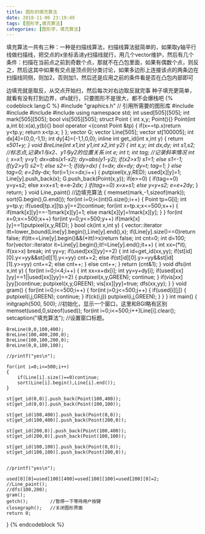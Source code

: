 ```yaml
---
title: 图形的填充算法
date: 2018-11-06 23:19:49
tags: [图形学,填充算法]
categories: [图形学，填充算法]
---
```

填充算法一共有三种：一种是扫描线算法，扫描线算法挺简单的，如果取y轴平行线做扫描线，把交点的x坐标丢进y扫描线就行，用几个vector维护，然后有几个条件：扫描在当前点之前到奇数个点，那就不在凸包里面，如果有偶数个点，则反之，然后这其中如果有交点是顶点则分类讨论，如果多边形上连接该点的两条边在扫描线同侧，则加2，否则加1，然后还是应用之前的条件看是否在凸包内部即可
<!--more-->
边填充就是取反，从交点开始扫，然后每次对右边取反就完事
种子填充更简单，就看有没有打到边界，dfs就行，只要图形不是很大，都不会爆栈吧
{% codeblock lang:C %}
#include "graphics.h"	// 引用所需要的图形库
#include <vector>
#include <cmath>
#include <algorithm>
#include <cstdio>
using namespace std;
int used[505][505];
int mark[505][505];
bool vis[505][505];
struct Point
{
    int x,y;
    Point(){}
    Point(int a,int b):x(a),y(b){}
    bool operator <(const Point &tp)
    {
        if(x==tp.x)return y<tp.y;
        return x<tp.x;
    }
};
vector<Point> G;
vector<int> Line[505];
vector<Point> st[100005];
int dx[4]={0,0,-1,1};
int dy[4]={-1,1,0,0};
inline int get_id(int x,int y)
{
    return x*501+y;
}
void BreLine(int x1,int y1,int x2,int y2)
{
	int x,y;
	int dx,dy;
	int s1,s2;  //标志点,记录x1与x2、y1与y2的位置关系
	int e;
	int t;
	int tag;  //记录斜率情况
	int i;
    x=x1;
    y=y1;
    dx=abs(x1-x2);
    dy=abs(y1-y2);
    if(x2>x1)
        s1=1;
    else
        s1=-1;
    if(y2>y1)
        s2=1;
    else
        s2=-1;
    if(dy>dx)
    {
        t=dx;
        dx=dy;
        dy=t;
        tag=1;
    }
    else
        tag=0;
    e=2*dy-dx;
    for(i=1;i<=dx;i++)
    {
        putpixel(x,y,RED);
        used[x][y]=1;
        Line[y].push_back(x);
        G.push_back(Point(x,y));
        if(e>=0)
    	{
            if(tag==0)
            	y=y+s2;
        	else
            	x=x+s1;
            e=e-2*dx;
    	}
        if(tag==0)
            x=x+s1;
        else
            y=y+s2;
        e=e+2*dy;
    }
	return;
}
void Line_paint()                           //边填充算法
{
    memset(mark,-1,sizeof(mark));
    sort(G.begin(),G.end());
    for(int i=0;i<(int)G.size();i++)
    {
        Point tp=G[i];
        int y=tp.y;
        if(used[tp.x][tp.y]==2)continue;
        for(int x=tp.x;x<=500;x++)
        {
            if(mark[x][y]==-1)mark[x][y]=1;
            else mark[x][y]=!mark[x][y];
        }
    }
    for(int x=0;x<=500;x++)
        for(int y=0;y<=500;y++)
            if(mark[x][y]==1)putpixel(x,y,RED);
}
bool ck(int x,int y)
{
    vector<int>::iterator itt=lower_bound(Line[y].begin(),Line[y].end(),x);
    if(Line[y].size()==0)return false;
    if(itt==Line[y].begin()&&(*itt)>x)return false;
    int cnt=0;
    int d=100;
    for(vector<int>::iterator it=Line[y].begin();it!=Line[y].end();it++)
    {
        int xx=(*it);
        if(xx>x)
            break;
        int yy=y;
        if(used[xx][yy]==2)
        {
            int id=get_id(xx,yy);
            if(st[id][0].y<=yy&&st[id][1].y<=yy)
                cnt+=2;
            else if(st[id][0].y>=yy&&st[id][1].y>=yy)
                cnt+=2;
            else
                cnt++;
        }
        else
            cnt++;
    }
    return (cnt&1);
}
void dfs(int x,int y)
{
    for(int i=0;i<4;i++)
    {
        int xx=x+dx[i];
        int yy=y+dy[i];
        if(used[xx][yy]==1||used[xx][yy]==2)
        {
            putpixel(x,y,GREEN);
            continue;
        }
        if(vis[xx][yy])continue;
        putpixel(x,y,GREEN);
        vis[xx][yy]=true;
        dfs(xx,yy);
    }
}
void gram()
{
    for(int i=0;i<=500;i++)
    {
        for(int j=0;j<=500;j++)
        {
            if(used[i][j])
            {
                putpixel(i,j,GREEN);
                continue;
            }
            if(ck(i,j))
               putpixel(i,j,GREEN);
        }
    }
}
int main()
{
    initgraph(500, 500);	//初始化，显示一个窗口，这里和BGI略有区别
    memset(used,0,sizeof(used));
    for(int i=0;i<=500;i++)Line[i].clear();
    setcaption("填充算法");	//设置窗口标题。

    BreLine(0,0,100,400);
    BreLine(100,400,200,0);
    BreLine(100,100,200,0);
    BreLine(0,0,100,100);

    //printf("yes\n");

    for(int i=0;i<=500;i++)
    {
        if(Line[i].size()==0)continue;
        sort(Line[i].begin(),Line[i].end());
    }

    st[get_id(0,0)].push_back(Point(100,400));
    st[get_id(0,0)].push_back(Point(100,100));

    st[get_id(100,400)].push_back(Point(0,0));
    st[get_id(100,400)].push_back(Point(200,0));

    st[get_id(200,0)].push_back(Point(100,400));
    st[get_id(200,0)].push_back(Point(100,100));

    st[get_id(100,100)].push_back(Point(0,0));
    st[get_id(100,100)].push_back(Point(200,0));


    //printf("yes\n");

    used[0][0]=used[100][400]=used[100][100]=used[200][0]=2;
    //Line_paint();
    //dfs(100,200);
    gram();
    getch();		//暂停一下等待用户按键
    closegraph();	//关闭图形界面
    return 0;
}
{% endcodeblock %}